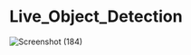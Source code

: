 # Live_Object_Detection
![Screenshot (184)](https://github.com/vk833/Live_Object_Detection/assets/82707585/ceee6438-0aef-4a4e-8ed7-b2d069dbd4db)

